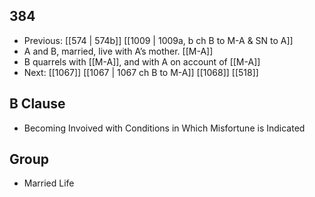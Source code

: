 ## 384
- Previous: [[574 | 574b]] [[1009 | 1009a, b ch B to M-A &amp; SN to A]] 
- A and B, married, live with A’s mother. [[M-A]]
- B quarrels with [[M-A]], and with A on account of [[M-A]]
- Next: [[1067]] [[1067 | 1067 ch B to M-A]] [[1068]] [[518]] 

## B Clause
- Becoming Invoived with Conditions in Which Misfortune is Indicated

## Group
- Married Life

